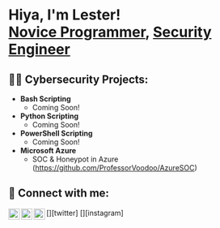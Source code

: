 <h1>Hiya, I'm Lester! <br/><a href="https://github.com/ProfessorVoodoo">Novice Programmer</a>, <a href="https://www.linkedin.com/in/lesterwalker/">Security Engineer</a>

<h2>👨‍💻 Cybersecurity Projects:</h2>

- <b>Bash Scripting</b>
  - Coming Soon!
- <b>Python Scripting</b>
  - Coming Soon!
- <b>PowerShell Scripting</b>
  - Coming Soon!
- <b>Microsoft Azure</b>
  - SOC & Honeypot in Azure (https://github.com/ProfessorVoodoo/AzureSOC)

<h2> 🤳 Connect with me:</h2>

[<img align="left" alt="LesterWalker | Twitter" width="22px" src="https://cdn.jsdelivr.net/npm/simple-icons@v3/icons/twitter.svg" />][twitter]
[<img align="left" alt="LesterWalker | LinkedIn" width="22px" src="https://cdn.jsdelivr.net/npm/simple-icons@v3/icons/linkedin.svg" />][linkedin]
[<img align="left" alt="LesterWalker | Instagram" width="22px" src="https://cdn.jsdelivr.net/npm/simple-icons@v3/icons/instagram.svg" />][instagram]


[linkedin]: https://www.linkedin.com/in/lesterwalker/

<!--
**joshmadakor1/joshmadakor1** is a ✨ _special_ ✨ repository because its `README.md` (this file) appears on your GitHub profile.

Here are some ideas to get you started:

- 🔭 I’m currently working on ...
- 🌱 I’m currently learning ...
- 👯 I’m looking to collaborate on ...
- 🤔 I’m looking for help with ...
- 💬 Ask me about ...
- 📫 How to reach me: ...
- 😄 Pronouns: ...
- ⚡ Fun fact: ...
-->
